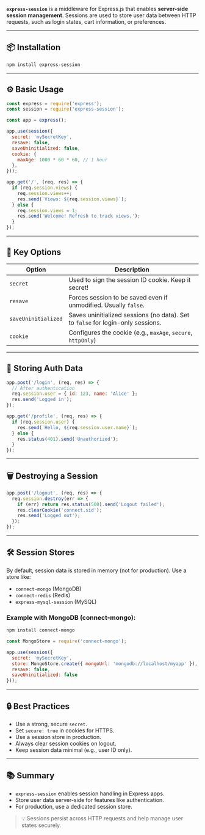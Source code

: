 **`express-session`** is a middleware for Express.js that enables **server-side session management**. Sessions are used to store user data between HTTP requests, such as login states, cart information, or preferences.

---

## 📦 Installation

```bash
npm install express-session
```

---

## ⚙️ Basic Usage

```js
const express = require('express');
const session = require('express-session');

const app = express();

app.use(session({
  secret: 'mySecretKey',
  resave: false,
  saveUninitialized: false,
  cookie: {
    maxAge: 1000 * 60 * 60, // 1 hour
  },
}));

app.get('/', (req, res) => {
  if (req.session.views) {
    req.session.views++;
    res.send(`Views: ${req.session.views}`);
  } else {
    req.session.views = 1;
    res.send('Welcome! Refresh to track views.');
  }
});
```

---

## 🧠 Key Options

| Option             | Description |
|--------------------|-------------|
| `secret`           | Used to sign the session ID cookie. Keep it secret! |
| `resave`           | Forces session to be saved even if unmodified. Usually `false`. |
| `saveUninitialized`| Saves uninitialized sessions (no data). Set to `false` for login-only sessions. |
| `cookie`           | Configures the cookie (e.g., `maxAge`, `secure`, `httpOnly`) |

---

## 🔐 Storing Auth Data

```js
app.post('/login', (req, res) => {
  // After authentication
  req.session.user = { id: 123, name: 'Alice' };
  res.send('Logged in');
});

app.get('/profile', (req, res) => {
  if (req.session.user) {
    res.send(`Hello, ${req.session.user.name}`);
  } else {
    res.status(401).send('Unauthorized');
  }
});
```

---

## 🗑 Destroying a Session

```js
app.post('/logout', (req, res) => {
  req.session.destroy(err => {
    if (err) return res.status(500).send('Logout failed');
    res.clearCookie('connect.sid');
    res.send('Logged out');
  });
});
```

---

## 🛠 Session Stores

By default, session data is stored in memory (not for production). Use a store like:

- `connect-mongo` (MongoDB)
- `connect-redis` (Redis)
- `express-mysql-session` (MySQL)

### Example with MongoDB (connect-mongo):
```bash
npm install connect-mongo
```

```js
const MongoStore = require('connect-mongo');

app.use(session({
  secret: 'mySecretKey',
  store: MongoStore.create({ mongoUrl: 'mongodb://localhost/myapp' }),
  resave: false,
  saveUninitialized: false
}));
```

---

## 🔒 Best Practices

- Use a strong, secure `secret`.
- Set `secure: true` in cookies for HTTPS.
- Use a session store in production.
- Always clear session cookies on logout.
- Keep session data minimal (e.g., user ID only).

---

## 📚 Summary

- `express-session` enables session handling in Express apps.
- Store user data server-side for features like authentication.
- For production, use a dedicated session store.

> 💡 Sessions persist across HTTP requests and help manage user states securely.
